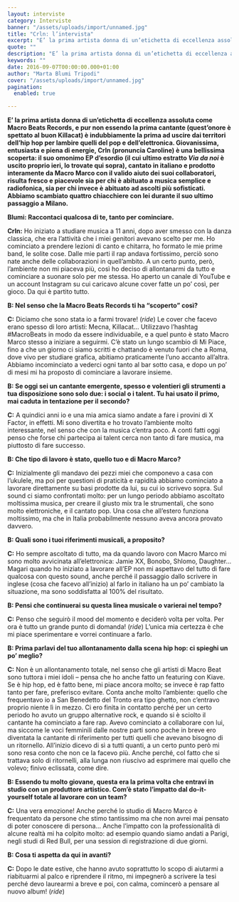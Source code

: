 ```yaml
---
layout: interviste
category: Interviste
banner: "/assets/uploads/import/unnamed.jpg"
title: "Crln: l’intervista"
excerpt: "E’ la prima artista donna di un’etichetta di eccellenza assoluta come Macro Beats Records, e pur non essendo la prima cantante (quest’onore è spettato al buon Killacat) è indubbiamente la prima ad uscire dai territori dell’hip hop per lambire quelli del pop e dell’elettronica. Giovanissima, entusiasta e piena di energie, Crln (pronuncia Caroline) è una…"
quote: ""
description: "E’ la prima artista donna di un’etichetta di eccellenza assoluta come Macro Beats Records, e pur non essendo la prima cantante (quest’onore è spettato al buon Killacat) è indubbiamente la prima ad uscire dai territori dell’hip hop per lambire quelli del pop e dell’elettronica. Giovanissima, entusiasta e piena di energie, Crln (pronuncia Caroline) è una…"
keywords: ""
date: 2016-09-07T00:00:00.000+01:00
author: "Marta Blumi Tripodi"
cover: "/assets/uploads/import/unnamed.jpg"
pagination:
  enabled: true

---
```


**E’ la prima artista donna di un’etichetta di eccellenza assoluta come Macro Beats Records, e pur non essendo la prima cantante (quest’onore è spettato al buon Killacat) è indubbiamente la prima ad uscire dai territori dell’hip hop per lambire quelli del pop e dell’elettronica. Giovanissima, entusiasta e piena di energie, Crln (pronuncia Caroline) è una bellissima scoperta: il suo omonimo EP d’esordio (il cui ultimo estratto _Via da noi_ è uscito proprio ieri, lo trovate qui sopra), cantato in italiano e prodotto interamente da Macro Marco con il valido aiuto dei suoi collaboratori, risulta fresco e piacevole sia per chi è abituato a musica semplice e radiofonica, sia per chi invece è abituato ad ascolti più sofisticati. Abbiamo scambiato quattro chiacchiere con lei durante il suo ultimo passaggio a Milano.**

**Blumi: Raccontaci qualcosa di te, tanto per cominciare.**

**Crln:** Ho iniziato a studiare musica a 11 anni, dopo aver smesso con la danza classica, che era l’attività che i miei genitori avevano scelto per me. Ho cominciato a prendere lezioni di canto e chitarra, ho formato le mie prime band, le solite cose. Dalle mie parti il rap andava fortissimo, perciò sono nate anche delle collaborazioni in quell’ambito. A un certo punto, però, l’ambiente non mi piaceva più, così ho deciso di allontanarmi da tutto e cominciare a suonare solo per me stessa. Ho aperto un canale di YouTube e un account Instagram su cui caricavo alcune cover fatte un po’ così, per gioco. Da qui è partito tutto.

**B: Nel senso che la Macro Beats Records ti ha “scoperto” così?**

**C:** Diciamo che sono stata io a farmi trovare! (_ride_) Le cover che facevo erano spesso di loro artisti: Mecna, Killacat… Utilizzavo l’hashtag #MacroBeats in modo da essere individuabile, e a quel punto è stato Macro Marco stesso a iniziare a seguirmi. C’è stato un lungo scambio di Mi Piace, fino a che un giorno ci siamo scritti e chattando è venuto fuori che a Roma, dove vivo per studiare grafica, abitiamo praticamente l’uno accanto all’altra. Abbiamo incominciato a vederci ogni tanto al bar sotto casa, e dopo un po’ di mesi mi ha proposto di cominciare a lavorare insieme.

**B: Se oggi sei un cantante emergente, spesso e volentieri gli strumenti a tua disposizione sono solo due: i social o i talent. Tu hai usato il primo, mai caduta in tentazione per il secondo?**

**C:** A quindici anni io e una mia amica siamo andate a fare i provini di X Factor, in effetti. Mi sono divertita e ho trovato l’ambiente molto interessante, nel senso che con la musica c’entra poco. A conti fatti oggi penso che forse chi partecipa ai talent cerca non tanto di fare musica, ma piuttosto di fare successo.

**B: Che tipo di lavoro è stato, quello tuo e di Macro Marco?**

**C:** Inizialmente gli mandavo dei pezzi miei che componevo a casa con l’ukulele, ma poi per questioni di praticità e rapidità abbiamo cominciato a lavorare direttamente su basi prodotte da lui, su cui io scrivevo sopra. Sul sound ci siamo confrontati molto: per un lungo periodo abbiamo ascoltato moltissima musica, per creare il giusto mix tra le strumentali, che sono molto elettroniche, e il cantato pop. Una cosa che all’estero funziona moltissimo, ma che in Italia probabilmente nessuno aveva ancora provato davvero.

**B: Quali sono i tuoi riferimenti musicali, a proposito?**

**C:** Ho sempre ascoltato di tutto, ma da quando lavoro con Macro Marco mi sono molto avvicinata all’elettronica: Jamie XX, Bonobo, Shlomo, Daughter… Magari quando ho iniziato a lavorare all’EP non mi aspettavo del tutto di fare qualcosa con questo sound, anche perché il passaggio dallo scrivere in inglese (cosa che facevo all’inizio) al farlo in italiano ha un po’ cambiato la situazione, ma sono soddisfatta al 100% del risultato.

**B: Pensi che continuerai su questa linea musicale o varierai nel tempo?**

**C:** Penso che seguirò il mood del momento e deciderò volta per volta. Per ora è tutto un grande punto di domanda! (_ride_) L’unica mia certezza è che mi piace sperimentare e vorrei continuare a farlo.

**B: Prima parlavi del tuo allontanamento dalla scena hip hop: ci spieghi un po’ meglio?**

**C:** Non è un allontanamento totale, nel senso che gli artisti di Macro Beat sono tuttora i miei idoli – pensa che ho anche fatto un featuring con Kiave. Se è hip hop, ed è fatto bene, mi piace ancora molto; se invece è rap fatto tanto per fare, preferisco evitare. Conta anche molto l’ambiente: quello che frequentavo io a San Benedetto del Tronto era tipo ghetto, non c’entravo proprio niente lì in mezzo. Ci ero finita in contatto perché per un certo periodo ho avuto un gruppo alternative rock, e quando si è sciolto il cantante ha cominciato a fare rap. Avevo cominciato a collaborare con lui, ma siccome le voci femminili dalle nostre parti sono poche in breve ero diventata la cantante di riferimento per tutti quelli che avevano bisogno di un ritornello. All’inizio dicevo di sì a tutti quanti, a un certo punto però mi sono resa conto che non ce la facevo più. Anche perché, col fatto che si trattava solo di ritornelli, alla lunga non riuscivo ad esprimere mai quello che volevo; finivo eclissata, come dire.

**B: Essendo tu molto giovane, questa era la prima volta che entravi in studio con un produttore artistico. Com’è stato l’impatto dal do-it-yourself totale al lavorare con un team?**

**C:** Una vera emozione! Anche perché lo studio di Macro Marco è frequentato da persone che stimo tantissimo ma che non avrei mai pensato di poter conoscere di persona… Anche l’impatto con la professionalità di alcune realtà mi ha colpito molto: ad esempio quando siamo andati a Parigi, negli studi di Red Bull, per una session di registrazione di due giorni.

**B: Cosa ti aspetta da qui in avanti?**

**C:** Dopo le date estive, che hanno avuto soprattutto lo scopo di aiutarmi a riabituarmi al palco e riprendere il ritmo, mi impegnerò a scrivere la tesi perché devo laurearmi a breve e poi, con calma, comincerò a pensare al nuovo album! (_ride_)